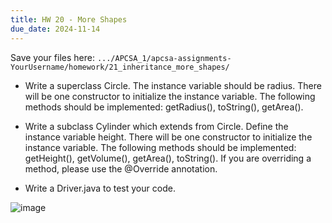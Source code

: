 ```yaml
---
title: HW 20 - More Shapes
due_date: 2024-11-14
---
```


Save your files here: ```.../APCSA_1/apcsa-assignments-YourUsername/homework/21_inheritance_more_shapes/```

- Write a superclass Circle. The instance variable should be radius. There will be one constructor to initialize the instance variable. The following methods should be implemented: getRadius(), toString(), getArea().

- Write a subclass Cylinder which extends from Circle. Define the instance variable height. There will be one constructor to initialize the instance variable. The following methods should be implemented: getHeight(), getVolume(), getArea(), toString(). If you are overriding a method, please use the @Override annotation.

- Write a Driver.java to test your code.

![image](https://github.com/user-attachments/assets/5d9616e1-b23e-4ccf-a407-b11d8161e418)


